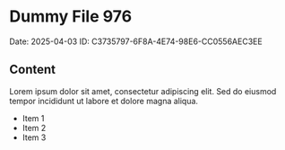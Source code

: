 # Dummy File 976

Date: 2025-04-03
ID: C3735797-6F8A-4E74-98E6-CC0556AEC3EE

## Content

Lorem ipsum dolor sit amet, consectetur adipiscing elit.
Sed do eiusmod tempor incididunt ut labore et dolore magna aliqua.

* Item 1
* Item 2
* Item 3

